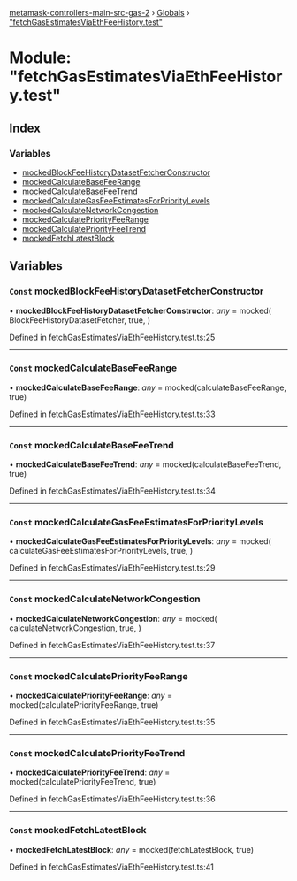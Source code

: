 [metamask-controllers-main-src-gas-2](../README.md) › [Globals](../globals.md) › ["fetchGasEstimatesViaEthFeeHistory.test"](_fetchgasestimatesviaethfeehistory_test_.md)

# Module: "fetchGasEstimatesViaEthFeeHistory.test"

## Index

### Variables

* [mockedBlockFeeHistoryDatasetFetcherConstructor](_fetchgasestimatesviaethfeehistory_test_.md#const-mockedblockfeehistorydatasetfetcherconstructor)
* [mockedCalculateBaseFeeRange](_fetchgasestimatesviaethfeehistory_test_.md#const-mockedcalculatebasefeerange)
* [mockedCalculateBaseFeeTrend](_fetchgasestimatesviaethfeehistory_test_.md#const-mockedcalculatebasefeetrend)
* [mockedCalculateGasFeeEstimatesForPriorityLevels](_fetchgasestimatesviaethfeehistory_test_.md#const-mockedcalculategasfeeestimatesforprioritylevels)
* [mockedCalculateNetworkCongestion](_fetchgasestimatesviaethfeehistory_test_.md#const-mockedcalculatenetworkcongestion)
* [mockedCalculatePriorityFeeRange](_fetchgasestimatesviaethfeehistory_test_.md#const-mockedcalculatepriorityfeerange)
* [mockedCalculatePriorityFeeTrend](_fetchgasestimatesviaethfeehistory_test_.md#const-mockedcalculatepriorityfeetrend)
* [mockedFetchLatestBlock](_fetchgasestimatesviaethfeehistory_test_.md#const-mockedfetchlatestblock)

## Variables

### `Const` mockedBlockFeeHistoryDatasetFetcherConstructor

• **mockedBlockFeeHistoryDatasetFetcherConstructor**: *any* = mocked(
  BlockFeeHistoryDatasetFetcher,
  true,
)

Defined in fetchGasEstimatesViaEthFeeHistory.test.ts:25

___

### `Const` mockedCalculateBaseFeeRange

• **mockedCalculateBaseFeeRange**: *any* = mocked(calculateBaseFeeRange, true)

Defined in fetchGasEstimatesViaEthFeeHistory.test.ts:33

___

### `Const` mockedCalculateBaseFeeTrend

• **mockedCalculateBaseFeeTrend**: *any* = mocked(calculateBaseFeeTrend, true)

Defined in fetchGasEstimatesViaEthFeeHistory.test.ts:34

___

### `Const` mockedCalculateGasFeeEstimatesForPriorityLevels

• **mockedCalculateGasFeeEstimatesForPriorityLevels**: *any* = mocked(
  calculateGasFeeEstimatesForPriorityLevels,
  true,
)

Defined in fetchGasEstimatesViaEthFeeHistory.test.ts:29

___

### `Const` mockedCalculateNetworkCongestion

• **mockedCalculateNetworkCongestion**: *any* = mocked(
  calculateNetworkCongestion,
  true,
)

Defined in fetchGasEstimatesViaEthFeeHistory.test.ts:37

___

### `Const` mockedCalculatePriorityFeeRange

• **mockedCalculatePriorityFeeRange**: *any* = mocked(calculatePriorityFeeRange, true)

Defined in fetchGasEstimatesViaEthFeeHistory.test.ts:35

___

### `Const` mockedCalculatePriorityFeeTrend

• **mockedCalculatePriorityFeeTrend**: *any* = mocked(calculatePriorityFeeTrend, true)

Defined in fetchGasEstimatesViaEthFeeHistory.test.ts:36

___

### `Const` mockedFetchLatestBlock

• **mockedFetchLatestBlock**: *any* = mocked(fetchLatestBlock, true)

Defined in fetchGasEstimatesViaEthFeeHistory.test.ts:41
